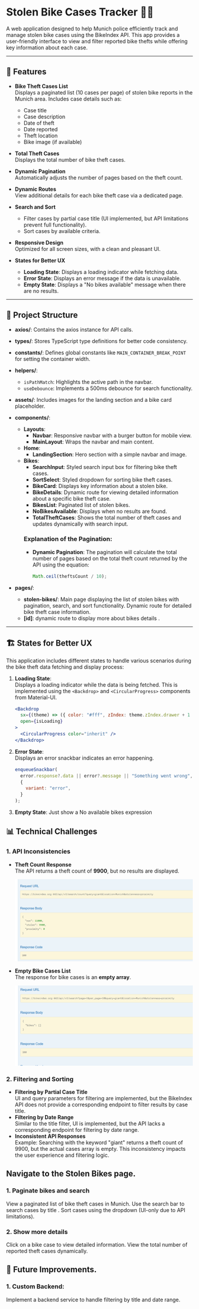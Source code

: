 # Stolen Bike Cases Tracker 🚴‍♂️

A web application designed to help Munich police efficiently track and manage stolen bike cases using the BikeIndex API. This app provides a user-friendly interface to view and filter reported bike thefts while offering key information about each case.

---

## 🚀 Features

- **Bike Theft Cases List**  
  Displays a paginated list (10 cases per page) of stolen bike reports in the Munich area. Includes case details such as:

  - Case title
  - Case description
  - Date of theft
  - Date reported
  - Theft location
  - Bike image (if available)

- **Total Theft Cases**  
  Displays the total number of bike theft cases.

- **Dynamic Pagination**  
  Automatically adjusts the number of pages based on the theft count.

- **Dynamic Routes**  
  View additional details for each bike theft case via a dedicated page.

- **Search and Sort**

  - Filter cases by partial case title (UI implemented, but API limitations prevent full functionality).
  - Sort cases by available criteria.

- **Responsive Design**  
  Optimized for all screen sizes, with a clean and pleasant UI.

- **States for Better UX**
  - **Loading State**: Displays a loading indicator while fetching data.
  - **Error State**: Displays an error message if the data is unavailable.
  - **Empty State**: Displays a "No bikes available" message when there are no results.

---

## 📂 Project Structure

- **axios/**: Contains the axios instance for API calls.
- **types/**: Stores TypeScript type definitions for better code consistency.
- **constants/**: Defines global constants like `MAIN_CONTAINER_BREAK_POINT` for setting the container width.
- **helpers/**:
  - `isPathMatch`: Highlights the active path in the navbar.
  - `useDebounce`: Implements a 500ms debounce for search functionality.
- **assets/**: Includes images for the landing section and a bike card placeholder.
- **components/**:

  - **Layouts**:
    - **Navbar**: Responsive navbar with a burger button for mobile view.
    - **MainLayout**: Wraps the navbar and main content.
  - **Home**:
    - **LandingSection**: Hero section with a simple navbar and image.
  - **Bikes**:
    - **SearchInput**: Styled search input box for filtering bike theft cases.
    - **SortSelect**: Styled dropdown for sorting bike theft cases.
    - **BikeCard**: Displays key information about a stolen bike.
    - **BikeDetails**: Dynamic route for viewing detailed information about a specific bike theft case.
    - **BikesList**: Paginated list of stolen bikes.
    - **NoBikesAvailable**: Displays when no results are found.
    - **TotalTheftCases**: Shows the total number of theft cases and updates dynamically with search input.
    ### Explanation of the Pagination:
    - **Dynamic Pagination**: The pagination will calculate the total number of pages based on the total theft count returned by the API using the equation:
      ```js
      Math.ceil(theftsCount / 10);
      ```

- **pages/**:
  - **stolen-bikes/**: Main page displaying the list of stolen bikes with pagination, search, and sort functionality. Dynamic route for detailed bike theft case information.
  - **[id]**: dynamic route to display more about bikes details .

---

## 🏗️ States for Better UX

This application includes different states to handle various scenarios during the bike theft data fetching and display process:

1. **Loading State**:  
   Displays a loading indicator while the data is being fetched. This is implemented using the `<Backdrop>` and `<CircularProgress>` components from Material-UI.

   ```jsx
   <Backdrop
     sx={(theme) => ({ color: "#fff", zIndex: theme.zIndex.drawer + 1 })}
     open={isLoading}
   >
     <CircularProgress color="inherit" />
   </Backdrop>
   ```

2. **Error State**:  
   Displays an error snackbar indicates an error happening.

   ```jsx
   enqueueSnackbar(
     error.response?.data || error?.message || "Something went wrong",
     {
       variant: "error",
     }
   );
   ```

3. **Empty State**:
   Just show a No available bikes expression

## 📊 Technical Challenges

### 1. **API Inconsistencies**

- **Theft Count Response**  
  The API returns a theft count of **9900**, but no results are displayed.

  ![API Theft Count Response](./public/assets/images/search-giant-count.png)

- **Empty Bike Cases List**  
  The response for bike cases is an **empty array**.

  ![Empty Bike Cases List](./public/assets/images/search-giant-empty.png)

### 2. **Filtering and Sorting**

- **Filtering by Partial Case Title**  
  UI and query parameters for filtering are implemented, but the BikeIndex API does not provide a corresponding endpoint to filter results by case title.
- **Filtering by Date Range**  
  Similar to the title filter, UI is implemented, but the API lacks a corresponding endpoint for filtering by date range.
- **Inconsistent API Responses**  
  Example: Searching with the keyword "giant" returns a theft count of 9900, but the actual cases array is empty. This inconsistency impacts the user experience and filtering logic.

## Navigate to the Stolen Bikes page.

### 1. **Paginate bikes and search**

View a paginated list of bike theft cases in Munich.
Use the search bar to search cases by title .
Sort cases using the dropdown (UI-only due to API limitations).

### 2. **Show more details**

Click on a bike case to view detailed information.
View the total number of reported theft cases dynamically.

## 🔮 Future Improvements.

### 1. **Custom Backend:**

Implement a backend service to handle filtering by title and date range.
